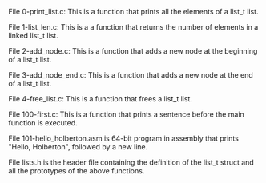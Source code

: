 File 0-print_list.c: This is a function that prints all the elements of a list_t list.

File 1-list_len.c: This is a a function that returns the number of elements in a linked list_t list.

File 2-add_node.c: This is a function that adds a new node at the beginning of a list_t list.

File 3-add_node_end.c: This is a function that adds a new node at the end of a list_t list.

File 4-free_list.c: This is a function that frees a list_t list.

File 100-first.c: This is a function that prints a sentence before the main function is executed.

File 101-hello_holberton.asm is 64-bit program in assembly that prints "Hello, Holberton", followed by a new line.

File lists.h is the header file containing the definition of the list_t struct and all the prototypes of the above functions.